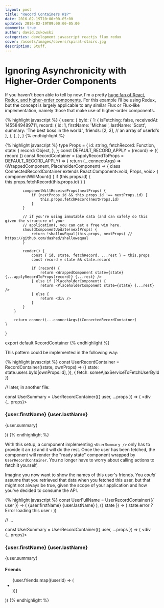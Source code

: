 ```yaml
---
layout: post
title: "Record Containers WIP"
date: 2016-02-19T10:00:00-05:00
updated: 2016-02-19T09:00:00-05:00
comments: true
author: david.zukowski
categories: development javascript reactjs flux redux
cover: /assets/images/covers/spiral-stairs.jpg
description: Stuff.
---
```


# Ignoring Asynchronicity with Higher-Order Components

If you haven't been able to tell by now, I'm a pretty [huge fan of React, Redux, and higher-order components](). For this example I'll be using Redux, but the concept is largely applicable to any similar Flux or Flux-like implementation, namely those that make use of higher-order components.

{% highlight javascript %}
{
    users: {
        byId: {
            1: {
                isFetching: false,
                receivedAt: 1455849489711,
                record: {
                    id: 1,
                    firstName: 'Michael',
                    lastName: 'Scott',
                    summary: 'The best boss in the world.',
                    friends: [2, 3], // an array of userId's
                },
            },
        },
    },
}
{% endhighlight %}

{% highlight javascript %}
type Props = {
    id: string,
    fetchRecord: Function,
    state: {
        record: Object,
    },
};
const DEFAULT_RECORD_APPLY = (record) => ({ record })
const RecordContainer = (applyRecordToProps = DEFAULT_RECORD_APPLY) => {
    return (...connectArgs) => (WrappedComponent, PlaceholderComponent) => {
        class ConnectedRecordContainer extends React.Component<void, Props, void> {
            componentWillMount() {
                if (this.props.id) {
                    this.props.fetchRecord(this.props.id)
                }
            }

            componentWillReceiveProps(nextProps) {
                if (nextProps.id && this.props.id !== nextProps.id) {
                    this.props.fetchRecord(nextProps.id)
                }
            }

            // if you're using immutable data (and can safely do this given the structure of your
            // application), you can get a free win here.
            shouldComponentUpdate(nextProps) {
                return !shallowEqual(this.props, nextProps) // https://github.com/dashed/shallowequal
            }

            render() {
                const { id, state, fetchRecord, ...rest } = this.props
                const record = state && state.record

                if (record) {
                    return <WrappedComponent state={state} {...applyRecordToProps(record)} {...rest} />
                } else if (PlaceholderComponent) {
                    return <PlaceholderComponent state={state} {...rest} />
                } else {
                    return <div />
                }
            }
        }

        return connect(...connectArgs)(ConnectedRecordContainer)
    }
}

export default RecordContainer
{% endhighlight %}

This pattern could be implemented in the following way:

{% highlight javascript %}
const UserRecordContainer = RecordContainer((state, ownProps) => ({
    state: state.users.byId[ownProps.id],
}), { fetch: someAjaxServiceToFetchUserById })

// later, in another file:

const UserSummary = UserRecordContainer(({ user, ...props }) => (
    <div {...props}>
        <h3>{user.firstName} {user.lastName}</h3>
        <p>{user.summary}</p>
    </div>
))
{% endhighlight %}

With this setup, a component implementing `<UserSummary />` only has to provide it an `id` and it will do the rest. Once the user has been fetched, the component will render the "ready state" component wrapped by `UserRecordContainer`. You no longer have to worry about calling actions to fetch it yourself,

Imagine you now want to show the names of this user's friends. You _could_ assume that you retrieved that data when you fetched this user, but that might not always be true, given the scope of your application and how you've decided to consume the API.

{% highlight javascript %}
const UserFullName = UserRecordContainer(({ user }) => (
    <span>{user.firstName} {user.lastName}</span>
), ({ state }) => (
    state.error ? <span>Error loading this user</span> : <Spinner />
))

// ...

const UserSummary = UserRecordContainer(({ user, ...props }) => (
    <div {...props}>
        <h3>{user.firstName} {user.lastName}</h3>
        <p>{user.summary}</p>
        <h4>Friends</h4>
        <ul>
            {user.friends.map((userId) => (
                <li key={userId}>
                    <UserFullName id={userId} />
                </li>
            ))}
        </ul>
    </div>
))
{% endhighlight %}